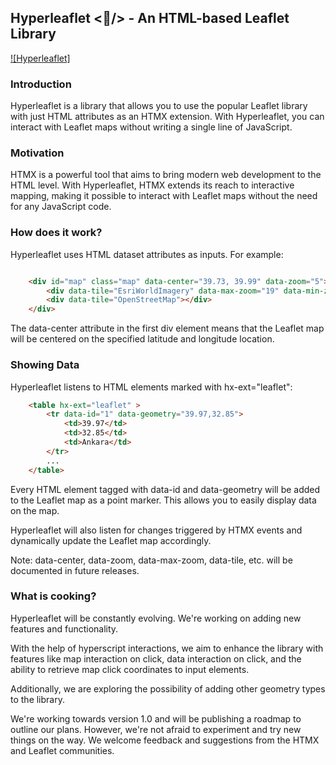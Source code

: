 ## Hyperleaflet <🍃/> - An HTML-based Leaflet Library

[![Hyperleaflet]](https://user-images.githubusercontent.com/50503448/217046480-e997b33b-fddc-4c6d-af5e-18a6f4899928.mp4)



### Introduction

Hyperleaflet is a library that allows you to use the popular Leaflet library with just HTML attributes as an HTMX extension. With Hyperleaflet, you can interact with Leaflet maps without writing a single line of JavaScript.

### Motivation

HTMX is a powerful tool that aims to bring modern web development to the HTML level. With Hyperleaflet, HTMX extends its reach to interactive mapping, making it possible to interact with Leaflet maps without the need for any JavaScript code.

### How does it work?

Hyperleaflet uses HTML dataset attributes as inputs. For example:
```html

    <div id="map" class="map" data-center="39.73, 39.99" data-zoom="5">
        <div data-tile="EsriWorldImagery" data-max-zoom="19" data-min-zoom="5" data-default></div>
        <div data-tile="OpenStreetMap"></div>
    </div>
```
The data-center attribute in the first div element means that the Leaflet map will be centered on the specified latitude and longitude location.

### Showing Data
Hyperleaflet listens to HTML elements marked with hx-ext="leaflet":
```html
    <table hx-ext="leaflet" >
        <tr data-id="1" data-geometry="39.97,32.85">
            <td>39.97</td>
            <td>32.85</td>
            <td>Ankara</td>
        </tr>
        ...
    </table>
```
Every HTML element tagged with data-id and data-geometry will be added to the Leaflet map as a point marker. This allows you to easily display data on the map.

Hyperleaflet will also listen for changes triggered by HTMX events and dynamically update the Leaflet map accordingly.

Note: data-center, data-zoom, data-max-zoom, data-tile, etc. will be documented in future releases.

### What is cooking?

Hyperleaflet will be constantly evolving. 
We're working on adding new features and functionality.

With the help of hyperscript interactions, we aim to enhance the library with features like map interaction on click, data interaction on click, and the ability to retrieve map click coordinates to input elements.

 Additionally, we are exploring the possibility of adding other geometry types to the library.

 We're working towards version 1.0 and will be publishing a roadmap to outline our plans. However, we're not afraid to experiment and try new things on the way. We welcome feedback and suggestions from the HTMX and Leaflet communities.
